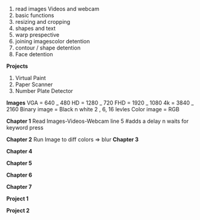 1. read images Videos and webcam
2. basic functions
3. resizing and cropping
4. shapes and text
5. warp prespective
6. joining imagescolor detention
7. contour / shape detention
8. Face detention

**Projects**

1. Virtual Paint
2. Paper Scanner
3. Number Plate Detector

**Images**
VGA = 640 _ 480 HD = 1280 _ 720 FHD = 1920 _ 1080 4k = 3840 _ 2160
Binary image = Black n white
2 , 6, 16 levles
Color image = RGB

**Chapter 1**
Read Images-Videos-Webcam
line 5 #adds a delay n waits for keyword press

**Chapter 2**
Run Image to diff colors => blur
**Chapter 3**

**Chapter 4**

**Chapter 5**

**Chapter 6**

**Chapter 7**

**Project 1**

**Project 2**

